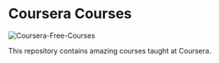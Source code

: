 # Coursera Courses
![Coursera-Free-Courses](https://user-images.githubusercontent.com/76781033/212260653-cacdeb48-be00-42a5-a723-7d4a667b1a67.jpg)

This repository contains amazing courses taught at Coursera. 
